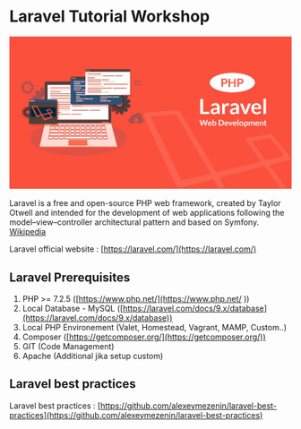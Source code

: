 # Laravel Tutorial Workshop

![Laravel](img/laravel.jpeg)

Laravel is a free and open-source PHP web framework, created by Taylor Otwell and intended for the development of web applications following the model–view–controller architectural pattern and based on Symfony. [Wikipedia](https://en.wikipedia.org/wiki/Laravel)

Laravel official website : [https://laravel.com/](https://laravel.com/)

## Laravel Prerequisites

1. PHP >= 7.2.5 ([https://www.php.net/](https://www.php.net/ ))
2. Local Database - MySQL ([https://laravel.com/docs/9.x/database](https://laravel.com/docs/9.x/database))
3. Local PHP Environement (Valet, Homestead, Vagrant, MAMP, Custom..)
4. Composer ([https://getcomposer.org/](https://getcomposer.org/))
6. GIT (Code Management)
7. Apache (Additional jika setup custom)

## Laravel best practices 

Laravel best practices :  [https://github.com/alexeymezenin/laravel-best-practices](https://github.com/alexeymezenin/laravel-best-practices)




